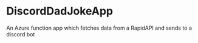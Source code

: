 # DiscordDadJokeApp
An Azure function app which fetches data from a RapidAPI and sends to a discord bot
